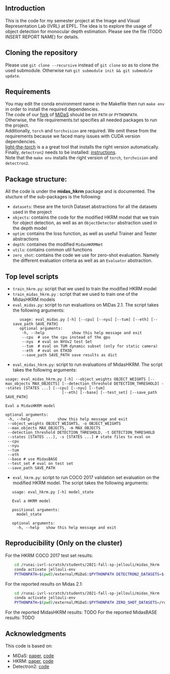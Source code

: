 
## Introduction
This is the code for my semester project at the Image and Visual Representation Lab (IVRL) at EPFL. The idea is to explore the usage of object detection for monocular depth estimation. Please see the file (TODO INSERT REPORT NAME) for details.

## Cloning the repository
Please use `git clone --recursive` instead of `git clone` so as to clone the used submodule.
Otherwise run `git submodule init && git submodule update`.

## Requirements
You may edit the conda environment name in the Makefile then run `make env` in order to install the required dependencies.  
The code of our [fork](https://github.com/Ahmedjjj/MiDaS) of [MiDaS](https://github.com/isl-org/MiDaS) should be on `PATH` or `PYTHONPATH`.  
Otherwise, the file requirements.txt specifies all needed packages to run the project.  
Additionally, `torch` and `torchvision` are required. We omit these from the requirements because we faced many issues with CUDA version dependencies.  
[light-the-torch](https://github.com/pmeier/light-the-torch) is a a great tool that installs the right version automatically.  
Finally, `detectron2` needs to be installed: [instructions](https://github.com/facebookresearch/detectron2/blob/main/INSTALL.md).  
Note that the `make env` installs the right version of `torch`, `torchvision` and `detectron2`.

## Package structure:
All the code is under the **midas_hkrm** package and is documented. The stucture of the sub-packages is the following:
- `datasets`: these are the torch Dataset abstractions for all the datasets used in the project
- `objects`: contains the code for the modified HKRM model that we train for object detection, as well as an `ObjectDetector` abstraction used in the depth model
- `optim`: contains the loss function, as well as useful Trainer and Tester abstractions
- `depth`: containes the modified `MidasHKRMNet`
- `utils`: contains common util functions
- `zero_shot`: contains the code we use for zero-shot evaluation. Namely the different evaluation criteria as well as an `Evaluator` abstraction.

## Top level scripts
- `train_hkrm.py`: script that we used to train the modified HKRM model
- `train_midas_hkrm.py` : script that we used to train one of the MidasHKRM models
- `eval_midas.py`: script to run evaluations on MiDas 2.1. The script takes the following arguments:
  ``` text
     usage: eval_midas.py [-h] [--cpu] [--nyu] [--tum] [--eth] [--save_path SAVE_PATH]
     optional arguments:
      -h, --help            show this help message and exit
      --cpu  # use the cpu instead of the gpu
      --nyu  # eval on NYUv2 test Set
      --tum  # eval on TUM dynamic subset (only for static camera)
      --eth  # eval on ETH3D
      --save_path SAVE_PATH save results as dict
     ```
 - `eval_midas_hkrm.py`: script to run evaluations of MidasHKRM. The script takes the following arguments:
 ```text
 usage: eval_midas_hkrm.py [-h] --object_weights OBJECT_WEIGHTS [--max_objects MAX_OBJECTS] [--detection_threshold DETECTION_THRESHOLD] --states [STATES ...] [--cpu] [--nyu] [--tum]
                          [--eth] [--base] [--test_set] [--save_path SAVE_PATH]

Eval a MidasHKRM model

optional arguments:
  -h, --help            show this help message and exit
  --object_weights OBJECT_WEIGHTS, -o OBJECT_WEIGHTS
  --max_objects MAX_OBJECTS, -m MAX_OBJECTS
  --detection_threshold DETECTION_THRESHOLD, -t DETECTION_THRESHOLD
  --states [STATES ...], -s [STATES ...] # state files to eval on
  --cpu
  --nyu
  --tum
  --eth 
  --base # use MidasBASE
  --test_set # eval on test set
  --save_path SAVE_PATH
```
 - `eval_hkrm.py`: script to run COCO 2017 validation set evaluation on the modified HKRM model. The script takes the following arguments:
 ``` text
    usage: eval_hkrm.py [-h] model_state

    Eval a HKRM model

    positional arguments:
      model_state

    optional arguments:
      -h, --help   show this help message and exit
  ```


## Reproducibility (Only on the cluster)
For the HKRM COCO 2017 test set results:
``` bash
    cd /runai-ivrl-scratch/students/2021-fall-sp-jellouli/midas_hkrm
    conda activate jellouli-env
    PYTHONPATH=$(pwd)/external/MiDaS:$PYTHONPATH DETECTRON2_DATASETS=$(pwd)/data/datasets python3 eval_hkrm.py /runai-ivrl-scratch/students/2021-fall-sp-jellouli/output/model_0254999.pth
```
For the reported results on Midas 2.1:
``` bash
    cd /runai-ivrl-scratch/students/2021-fall-sp-jellouli/midas_hkrm
    conda activate jellouli-env
    PYTHONPATH=$(pwd)/external/MiDaS:$PYTHONPATH ZERO_SHOT_DATASETS=/runai-ivrl-scratch/students/2021-fall-sp-jellouli/zero_shot_datasets python eval_midas.py --nyu --tum --eth
```
For the reported MidasHKRM results:
TODO
For the reported MidasBASE results:
TODO
## Acknowledgments
This code is based on:
- MiDaS: [paper](https://arxiv.org/abs/1907.01341), [code](https://github.com/isl-org/MiDaS)
- HKRM: [paper](https://arxiv.org/abs/1810.12681), [code](https://github.com/chanyn/HKRM)
- Detectron2: [code](https://github.com/facebookresearch/detectron2)


